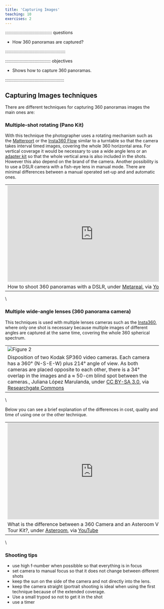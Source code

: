 ```yaml
---
title: 'Capturing Images'
teaching: 10
exercises: 2
---
```


:::::::::::::::::::::::::::::::::::::: questions 


- How 360 panoramas are captured?


:::::::::::::::::::::::::::::::::::::::::::::::::

::::::::::::::::::::::::::::::::::::: objectives

- Shows how to capture 360 panoramas.


<!-- - Advantages and disadvantages for the use of this techniques.-->

::::::::::::::::::::::::::::::::::::::::::::::::



## Capturing Images techniques
There are different techniques for capturing 360 panoramas images the main ones are:

### Multiple-shot rotating (Pano Kit)
With this technique the photographer uses a rotating mechanism such as the [Matterport](https://matterport.com/axis) or the [Insta360 Flow](https://www.insta360.com/product/insta360-flow) similar to a turntable so that the camera takes interval timed images, covering the whole 360 horizontal area. For vertical coverage it would be necessary to use a wide angle lens or an [adapter kit](https://www.asteroom.com/en/hardware) so that the whole vertical area is also included in the shots. However this also depend on the brand of the camera.
Another possibility is to use a DSLR camera with a fish-eye lens in manual mode. There are minimal differences between a manual operated set-up and and automatic ones.

|   |
|---|
| <iframe width="560" height="315" src="https://www.youtube.com/embed/7dSl5h0OVjA?si=4AvLjWDz0IXgaq2p" title="YouTube video player" frameborder="0" allow="accelerometer; autoplay; clipboard-write; encrypted-media; gyroscope; picture-in-picture; web-share" allowfullscreen></iframe> | 
| How to shoot 360 panoramas with a DSLR, under [Metareal](https://www.metareal.com/), via [YouTube](https://www.youtube.com/watch?v=7dSl5h0OVjA) |


\

### Multiple wide-angle lenses (360 panorama camera)
This techniques is used with multiple lenses cameras such as the [Insta360](https://www.insta360.com/product/insta360-pro/), where only one shot is necessary because multiple images of different angles are captured at the same time, covering the whole 360 spherical spectrum.


|   |
|---|
| ![Figure 2](https://www.researchgate.net/profile/Juliana-Lopez-Marulanda/publication/314880330/figure/fig2/AS:471538920103938@1489435047234/Disposition-of-two-Kodak-SP360-video-cameras-Each-camera-has-a-360-N-S-E-W-plus-214.png) |
| Disposition of two Kodak SP360 video cameras. Each camera has a 360° (N-S-E-W) plus 214° angle of view. As both cameras are placed opposite to each other, there is a 34° overlap in the images and a ≈ 50-cm blind spot between the cameras., Juliana López Marulanda, under [ CC BY-SA 3.0](https://creativecommons.org/licenses/by-sa/3.0), via [Researchgate Commons](https://www.researchgate.net/figure/Disposition-of-two-Kodak-SP360-video-cameras-Each-camera-has-a-360-N-S-E-W-plus-214_fig2_314880330) |


\


Below you can see a brief explanation of the differences in cost, quality and time of using one or the other technique.

|   |
|---|
| <iframe width="560" height="315" src="https://www.youtube.com/embed/EeXVBV4Tfc0?si=OBRxPKi6cYqgxpdX" title="YouTube video player" frameborder="0" allow="accelerometer; autoplay; clipboard-write; encrypted-media; gyroscope; picture-in-picture; web-share" allowfullscreen></iframe> | 
| What is the difference between a 360 Camera and an Asteroom Virtual Tour Kit?, under [Asteroom](https://www.asteroom.com/), via [YouTube](https://www.youtube.com/watch?v=EeXVBV4Tfc0) |


\

### Shooting tips
 
 - use high f-number when possibble so that everything is in focus
 - set camera to manual focus so that it does not change between different shots
 - keep the sun on the side of the camera and not directly into the lens.
 - keep the camera straight (portrait shooting is ideal when using the first technique because of the extended coverage.
 - Use a small trypod so not to get it in the shot
 - use a timer
